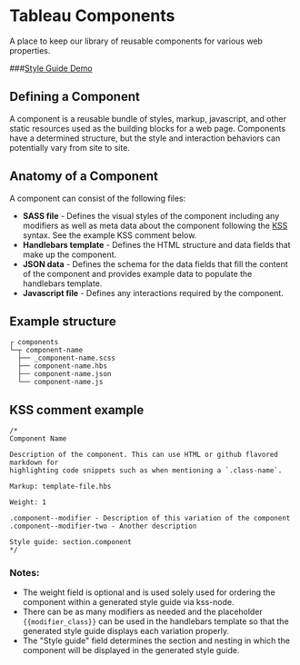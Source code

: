 # Tableau Components

A place to keep our library of reusable components for various web properties.
 
###[Style Guide Demo](http://tableau-mkt.github.io/components/styleguide/)

## Defining a Component
A component is a reusable bundle of styles, markup, javascript, and other static
resources used as the building blocks for a web page. Components have a
determined structure, but the style and interaction behaviors can potentially 
vary from site to site. 

## Anatomy of a Component
A component can consist of the following files:
* **SASS file** - Defines the visual styles of the component including any 
modifiers as well as meta data about the component following the 
[KSS](http://warpspire.com/kss/) syntax. See the example KSS comment below.
* **Handlebars template** - Defines the HTML structure and data fields that make
up the component.
* **JSON data** - Defines the schema for the data fields that fill the content
of the component and provides example data to populate the handlebars template.
* **Javascript file** - Defines any interactions required by the component.

## Example structure
```
┌ components
└─┬ component-name
  ├── _component-name.scss
  ├── component-name.hbs
  ├── component-name.json
  └── component-name.js
```

## KSS comment example
```
/*
Component Name

Description of the component. This can use HTML or github flavored markdown for
highlighting code snippets such as when mentioning a `.class-name`.

Markup: template-file.hbs

Weight: 1

.component--modifier - Description of this variation of the component
.component--modifier-two - Another description

Style guide: section.component
*/
```

### Notes:
* The weight field is optional and is used solely used for ordering the 
component within a generated style guide via kss-node.
* There can be as many modifiers as needed and the placeholder 
`{{modifier_class}}` can be used in the handlebars template so that the 
generated style guide displays each variation properly.
* The "Style guide" field determines the section and nesting in which the 
component will be displayed in the generated style guide.
